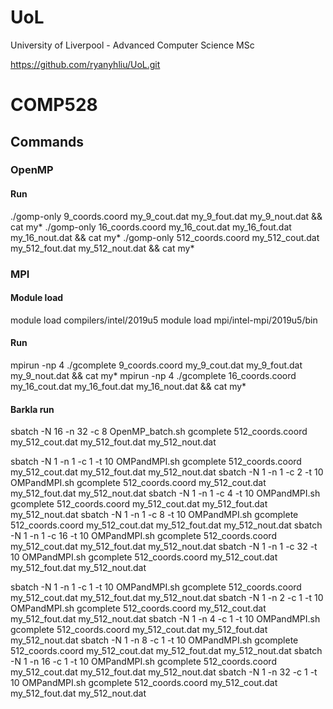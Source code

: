 # UoL
University of Liverpool - Advanced Computer Science MSc 

https://github.com/ryanyhliu/UoL.git



# COMP528

## Commands



### OpenMP 

#### Run
./gomp-only 9_coords.coord my_9_cout.dat my_9_fout.dat my_9_nout.dat && cat my*
./gomp-only 16_coords.coord my_16_cout.dat my_16_fout.dat my_16_nout.dat && cat my*
./gomp-only 512_coords.coord my_512_cout.dat my_512_fout.dat my_512_nout.dat && cat my*



### MPI 
#### Module load
module load compilers/intel/2019u5
module load mpi/intel-mpi/2019u5/bin

#### Run
mpirun -np 4 ./gcomplete 9_coords.coord my_9_cout.dat my_9_fout.dat my_9_nout.dat && cat my*
mpirun -np 4 ./gcomplete 16_coords.coord my_16_cout.dat my_16_fout.dat my_16_nout.dat && cat my*

#### Barkla run
sbatch -N 16 -n 32 -c 8 OpenMP_batch.sh gcomplete 512_coords.coord my_512_cout.dat my_512_fout.dat my_512_nout.dat



sbatch -N 1 -n 1 -c 1 -t 10 OMPandMPI.sh gcomplete 512_coords.coord my_512_cout.dat my_512_fout.dat my_512_nout.dat
sbatch -N 1 -n 1 -c 2 -t 10 OMPandMPI.sh gcomplete 512_coords.coord my_512_cout.dat my_512_fout.dat my_512_nout.dat
sbatch -N 1 -n 1 -c 4 -t 10 OMPandMPI.sh gcomplete 512_coords.coord my_512_cout.dat my_512_fout.dat my_512_nout.dat 
sbatch -N 1 -n 1 -c 8 -t 10 OMPandMPI.sh gcomplete 512_coords.coord my_512_cout.dat my_512_fout.dat my_512_nout.dat 
sbatch -N 1 -n 1 -c 16 -t 10 OMPandMPI.sh gcomplete 512_coords.coord my_512_cout.dat my_512_fout.dat my_512_nout.dat
sbatch -N 1 -n 1 -c 32 -t 10 OMPandMPI.sh gcomplete 512_coords.coord my_512_cout.dat my_512_fout.dat my_512_nout.dat

sbatch -N 1 -n 1 -c 1 -t 10 OMPandMPI.sh gcomplete 512_coords.coord my_512_cout.dat my_512_fout.dat my_512_nout.dat
sbatch -N 1 -n 2 -c 1 -t 10 OMPandMPI.sh gcomplete 512_coords.coord my_512_cout.dat my_512_fout.dat my_512_nout.dat
sbatch -N 1 -n 4 -c 1 -t 10 OMPandMPI.sh gcomplete 512_coords.coord my_512_cout.dat my_512_fout.dat my_512_nout.dat
sbatch -N 1 -n 8 -c 1 -t 10 OMPandMPI.sh gcomplete 512_coords.coord my_512_cout.dat my_512_fout.dat my_512_nout.dat
sbatch -N 1 -n 16 -c 1 -t 10 OMPandMPI.sh gcomplete 512_coords.coord my_512_cout.dat my_512_fout.dat my_512_nout.dat
sbatch -N 1 -n 32 -c 1 -t 10 OMPandMPI.sh gcomplete 512_coords.coord my_512_cout.dat my_512_fout.dat my_512_nout.dat

